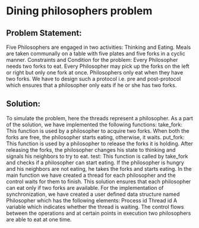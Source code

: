# Dining philosophers problem
## Problem Statement:
Five Philosophers are engaged in two activities: Thinking and Eating. Meals are taken communally on a table with five plates and five forks in a cyclic manner. Constraints and Condition for the problem: Every Philosopher needs two forks to eat. Every Philosopher may pick up the forks on the left or right but only one fork at once. Philosophers only eat when they have two forks. We have to design such a protocol i.e. pre and post-protocol which ensures that a philosopher only eats if he or she has two forks.

## Solution:
To simulate the problem, here the threads represent a philosopher. As a part of the solution, we have implemented the following functions: 
take_fork: This function is used by a philosopher to acquire two forks. When both the forks are free, the philosopher starts eating, otherwise, it waits.
put_fork: This function is used by a philosopher to release the forks it is holding. After releasing the forks, the philosopher changes his state to thinking and signals his neighbors to try to eat. 
test: This function is called by take_fork and checks if a philosopher can start eating. If the philosopher is hungry and his neighbors are not eating, he takes the forks and starts eating. 
In the main function we have created a thread for each philosopher and the control waits for them to finish. This solution ensures that each philosopher can eat only if two forks are available.
For the implementation of synchronization, we have created a user defined data structure named Philosopher which has the following elements:
Process id
Thread id
A variable which indicates whether the thread is waiting.
The control flows between the operations and at certain points in execution two philosophers are able to eat at one time.

